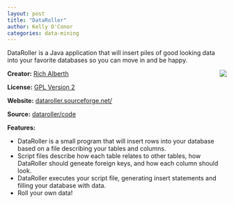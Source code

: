 ```yaml
---
layout: post
title: "DataRoller"
author: Kelly O'Conor
categories: data-mining
---
```

DataRoller is a Java application that will insert piles of good looking data into your favorite databases so you can move in and be happy.

[<img style="float: right" src="{{ site.url }}/img/drlogo.png" />](http://dataroller.sourceforge.net/)

__Creator:__ [Rich Alberth](http://sourceforge.net/projects/dataroller/)

__License:__ [GPL Version 2](http://opensource.org/licenses/GPL-2.0)

__Website:__ [dataroller.sourceforge.net/](http://dataroller.sourceforge.net/)

__Source:__ [dataroller/code](http://sourceforge.net/p/dataroller/code/ci/master/tree/)

__Features:__

* DataRoller is a small program that will insert rows into your database based on a file describing your tables and columns.
* Script files describe how each table relates to other tables, how DataRoller should geneate foreign keys, and how each column should look. 
* DataRoller executes your script file, generating insert statements and filling your database with data.
* Roll your own data!


